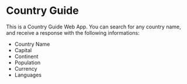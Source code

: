 
# Country Guide 

This is a Country Guide Web App. You can search for any country name, and receive a response with the following informations:



- Country Name
- Capital
- Continent
- Population
- Currency
- Languages


